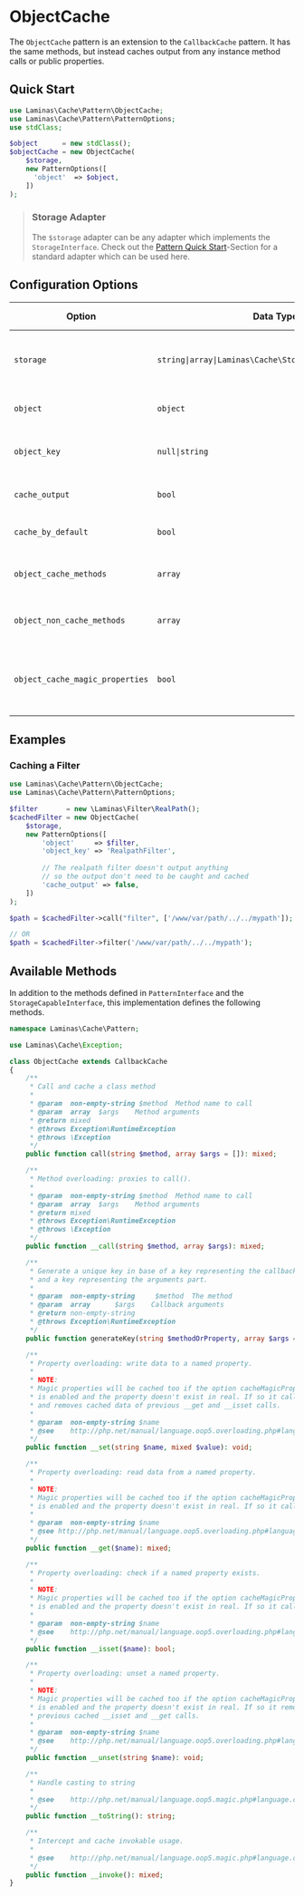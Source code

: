 # ObjectCache

The `ObjectCache` pattern is an extension to the `CallbackCache` pattern. It has
the same methods, but instead caches output from any instance method calls or
public properties.

## Quick Start

```php
use Laminas\Cache\Pattern\ObjectCache;
use Laminas\Cache\Pattern\PatternOptions;
use stdClass;

$object      = new stdClass();
$objectCache = new ObjectCache(
    $storage,
    new PatternOptions([
      'object'  => $object,
    ])
);
```

> ### Storage Adapter
>
> The `$storage` adapter can be any adapter which implements the `StorageInterface`. Check out the [Pattern Quick Start](./intro.md#quick-start)-Section for a standard adapter which can be used here.

## Configuration Options

Option | Data Type | Default Value | Description
------ | --------- | ------------- | -----------
`storage` | `string\|array\|Laminas\Cache\Storage\StorageInterface` | none | **deprecated** Adapter used for reading and writing cached data.
`object` | `object` | none | The object for which to cache method calls.
`object_key` | `null\|string` | Class name of object | Hopefully unique!
`cache_output` | `bool` | `true` | Whether or not to cache method output.
`cache_by_default` | `bool` | `true` | Cache all method calls by default.
`object_cache_methods` | `array` | `[]` | List of methods to cache (if `cache_by_default` is disabled).
`object_non_cache_methods` | `array` | `[]` | List of methods to blacklist (if `cache_by_default` is enabled).
`object_cache_magic_properties` | `bool` | `false` | Whether or not to cache properties exposed by method overloading.

## Examples

### Caching a Filter

```php
use Laminas\Cache\Pattern\ObjectCache;
use Laminas\Cache\Pattern\PatternOptions;

$filter       = new \Laminas\Filter\RealPath();
$cachedFilter = new ObjectCache(
    $storage,
    new PatternOptions([
        'object'     => $filter,
        'object_key' => 'RealpathFilter',
        
        // The realpath filter doesn't output anything
        // so the output don't need to be caught and cached
        'cache_output' => false,
    ])
);

$path = $cachedFilter->call("filter", ['/www/var/path/../../mypath']);

// OR
$path = $cachedFilter->filter('/www/var/path/../../mypath');
```

## Available Methods

In addition to the methods defined in `PatternInterface` and the `StorageCapableInterface`, this implementation
defines the following methods.

```php
namespace Laminas\Cache\Pattern;

use Laminas\Cache\Exception;

class ObjectCache extends CallbackCache
{
    /**
     * Call and cache a class method
     *
     * @param  non-empty-string $method  Method name to call
     * @param  array  $args    Method arguments
     * @return mixed
     * @throws Exception\RuntimeException
     * @throws \Exception
     */
    public function call(string $method, array $args = []): mixed;

    /**
     * Method overloading: proxies to call().
     *
     * @param  non-empty-string $method  Method name to call
     * @param  array  $args    Method arguments
     * @return mixed
     * @throws Exception\RuntimeException
     * @throws \Exception
     */
    public function __call(string $method, array $args): mixed;

    /**
     * Generate a unique key in base of a key representing the callback part
     * and a key representing the arguments part.
     *
     * @param  non-empty-string     $method  The method
     * @param  array      $args    Callback arguments
     * @return non-empty-string
     * @throws Exception\RuntimeException
     */
    public function generateKey(string $methodOrProperty, array $args = []): string;

    /**
     * Property overloading: write data to a named property.
     *
     * NOTE:
     * Magic properties will be cached too if the option cacheMagicProperties
     * is enabled and the property doesn't exist in real. If so it calls __set
     * and removes cached data of previous __get and __isset calls.
     *
     * @param  non-empty-string $name
     * @see    http://php.net/manual/language.oop5.overloading.php#language.oop5.overloading.members
     */
    public function __set(string $name, mixed $value): void;

    /**
     * Property overloading: read data from a named property.
     *
     * NOTE:
     * Magic properties will be cached too if the option cacheMagicProperties
     * is enabled and the property doesn't exist in real. If so it calls __get.
     *
     * @param  non-empty-string $name
     * @see http://php.net/manual/language.oop5.overloading.php#language.oop5.overloading.members
     */
    public function __get($name): mixed;

    /**
     * Property overloading: check if a named property exists.
     *
     * NOTE:
     * Magic properties will be cached too if the option cacheMagicProperties
     * is enabled and the property doesn't exist in real. If so it calls __get.
     *
     * @param  non-empty-string $name
     * @see    http://php.net/manual/language.oop5.overloading.php#language.oop5.overloading.members
     */
    public function __isset($name): bool;

    /**
     * Property overloading: unset a named property.
     *
     * NOTE:
     * Magic properties will be cached too if the option cacheMagicProperties
     * is enabled and the property doesn't exist in real. If so it removes
     * previous cached __isset and __get calls.
     *
     * @param  non-empty-string $name
     * @see    http://php.net/manual/language.oop5.overloading.php#language.oop5.overloading.members
     */
    public function __unset(string $name): void;

    /**
     * Handle casting to string
     *
     * @see    http://php.net/manual/language.oop5.magic.php#language.oop5.magic.tostring
     */
    public function __toString(): string;

    /**
     * Intercept and cache invokable usage.
     *
     * @see    http://php.net/manual/language.oop5.magic.php#language.oop5.magic.invoke
     */
    public function __invoke(): mixed;
}
```
